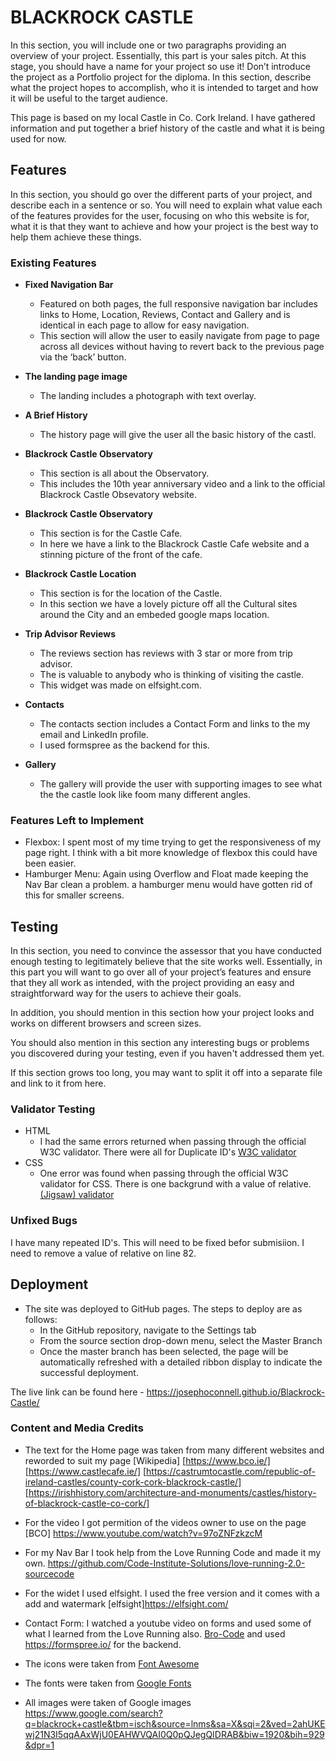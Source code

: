 # BLACKROCK CASTLE

In this section, you will include one or two paragraphs providing an overview of your project. Essentially, this part is your sales pitch. At this stage, you should have a name for your project so use it! Don’t introduce the project as a Portfolio project for the diploma. In this section, describe what the project hopes to accomplish, who it is intended to target and how it will be useful to the target audience.

This page is based on my local Castle in Co. Cork Ireland.
I have gathered information and put together a brief history of the castle and what it is being used for now.

## Features

In this section, you should go over the different parts of your project, and describe each in a sentence or so. You will need to explain what value each of the features provides for the user, focusing on who this website is for, what it is that they want to achieve and how your project is the best way to help them achieve these things.

### Existing Features

- **Fixed Navigation Bar**

  - Featured on both pages, the full responsive navigation bar includes links to Home, Location, Reviews, Contact and Gallery and is identical in each page to allow for easy navigation.
  - This section will allow the user to easily navigate from page to page across all devices without having to revert back to the previous page via the ‘back’ button.

- **The landing page image**

  - The landing includes a photograph with text overlay.

- **A Brief History**

  - The history page will give the user all the basic history of the castl.

- **Blackrock Castle Observatory**

  - This section is all about the Observatory.
  - This includes the 10th year anniversary video and a link to the official Blackrock Castle Obsevatory website.

- **Blackrock Castle Observatory**

  - This section is for the Castle Cafe.
  - In here we have a link to the Blackrock Castle Cafe website and a stinning picture of the front of the cafe.

- **Blackrock Castle Location**

  - This section is for the location of the Castle.
  - In this section we have a lovely picture off all the Cultural sites around the City and an embeded google maps location.

- **Trip Advisor Reviews**
  - The reviews section has reviews with 3 star or more from trip advisor.
  - The is valuable to anybody who is thinking of visiting the castle.
  - This widget was made on elfsight.com.
- **Contacts**

  - The contacts section includes a Contact Form and links to the my email and LinkedIn profile.
  - I used formspree as the backend for this.

- **Gallery**
  - The gallery will provide the user with supporting images to see what the the castle look like foom many different angles.

### Features Left to Implement

- Flexbox: I spent most of my time trying to get the responsiveness of my page right. I think with a bit more knowledge of flexbox this could have been easier.
- Hamburger Menu: Again using Overflow and Float made keeping the Nav Bar clean a problem. a hamburger menu would have gotten rid of this for smaller screens.

## Testing

In this section, you need to convince the assessor that you have conducted enough testing to legitimately believe that the site works well. Essentially, in this part you will want to go over all of your project’s features and ensure that they all work as intended, with the project providing an easy and straightforward way for the users to achieve their goals.

In addition, you should mention in this section how your project looks and works on different browsers and screen sizes.

You should also mention in this section any interesting bugs or problems you discovered during your testing, even if you haven't addressed them yet.

If this section grows too long, you may want to split it off into a separate file and link to it from here.

### Validator Testing

- HTML
  - I had the same errors returned when passing through the official W3C validator. There were all for Duplicate ID's [W3C validator]()
- CSS
  - One error was found when passing through the official W3C validator for CSS. There is one backgrund with a value of relative. [(Jigsaw) validator](https://jigsaw.w3.org/css-validator/validator?uri=https%3A%2F%2Fjosephoconnell.github.io%2FBlackrock-Castle%2F&profile=css3svg&usermedium=all&warning=1&vextwarning=&lang=en)

### Unfixed Bugs

I have many repeated ID's. This will need to be fixed befor submisiion.
I need to remove a value of relative on line 82.

## Deployment

- The site was deployed to GitHub pages. The steps to deploy are as follows:
  - In the GitHub repository, navigate to the Settings tab
  - From the source section drop-down menu, select the Master Branch
  - Once the master branch has been selected, the page will be automatically refreshed with a detailed ribbon display to indicate the successful deployment.

The live link can be found here - <https://josephoconnell.github.io/Blackrock-Castle/>

### Content and Media Credits

- The text for the Home page was taken from many different websites and reworded to suit my page [Wikipedia] [https://www.bco.ie/] [https://www.castlecafe.ie/] [https://castrumtocastle.com/republic-of-ireland-castles/county-cork-cork-blackrock-castle/] [https://irishhistory.com/architecture-and-monuments/castles/history-of-blackrock-castle-co-cork/]
- For the video I got permition of the videos owner to use on the page [BCO] <https://www.youtube.com/watch?v=97oZNFzkzcM>
- For my Nav Bar I took help from the Love Running Code and made it my own. <https://github.com/Code-Institute-Solutions/love-running-2.0-sourcecode>
- For the widet I used elfsight. I used the free version and it comes with a add and watermark [elfsight]<https://elfsight.com/>
- Contact Form: I watched a youtube video on forms and used some of what I learned from the Love Running also. [Bro-Code](https://www.youtube.com/watch?v=HGTJBPNC-Gw) and used <https://formspree.io/> for the backend.

- The icons were taken from [Font Awesome](https://fontawesome.com/)
- The fonts were taken from [Google Fonts](https://fonts.google.com/)
- All images were taken of Google images <https://www.google.com/search?q=blackrock+castle&tbm=isch&source=lnms&sa=X&sqi=2&ved=2ahUKEwj21N3I5qqAAxWjU0EAHWVQAI0Q0pQJegQIDRAB&biw=1920&bih=929&dpr=1>

